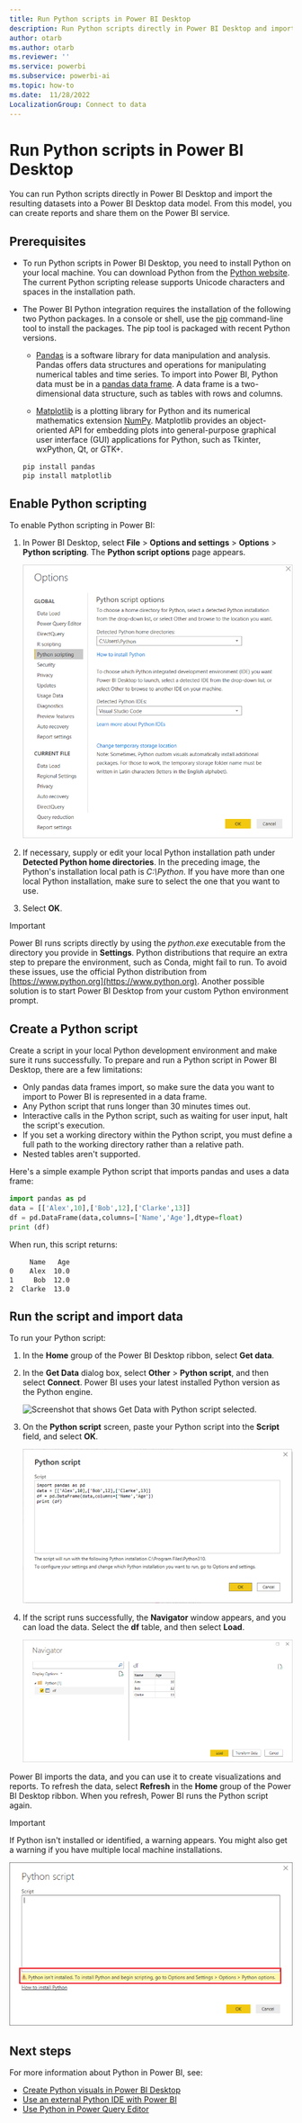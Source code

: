 ```yaml
---
title: Run Python scripts in Power BI Desktop
description: Run Python scripts directly in Power BI Desktop and import the resulting datasets into a Power BI Desktop data model.
author: otarb
ms.author: otarb
ms.reviewer: ''
ms.service: powerbi
ms.subservice: powerbi-ai
ms.topic: how-to
ms.date:  11/28/2022
LocalizationGroup: Connect to data
---
```

# Run Python scripts in Power BI Desktop

You can run Python scripts directly in Power BI Desktop and import the resulting datasets into a Power BI Desktop data model. From this model, you can create reports and share them on the Power BI service.

## Prerequisites

- To run Python scripts in Power BI Desktop, you need to install Python on your local machine. You can download Python from the [Python website](https://www.python.org). The current Python scripting release supports Unicode characters and spaces in the installation path.

- The Power BI Python integration requires the installation of the following two Python packages. In a console or shell, use the [pip](https://pip.pypa.io/en/stable) command-line tool to install the packages. The pip tool is packaged with recent Python versions.

  - [Pandas](https://pandas.pydata.org) is a software library for data manipulation and analysis. Pandas offers data structures and operations for manipulating numerical tables and time series. To import into Power BI, Python data must be in a [pandas data frame](https://www.tutorialspoint.com/python_pandas/python_pandas_dataframe.htm). A data frame is a two-dimensional data structure, such as tables with rows and columns.

  - [Matplotlib](https://matplotlib.org) is a plotting library for Python and its numerical mathematics extension [NumPy](https://www.numpy.org). Matplotlib provides an object-oriented API for embedding plots into general-purpose graphical user interface (GUI) applications for Python, such as Tkinter, wxPython, Qt, or GTK+.

  ```console
  pip install pandas
  pip install matplotlib
  ```

## Enable Python scripting

To enable Python scripting in Power BI:

1. In Power BI Desktop, select **File** > **Options and settings** > **Options** > **Python scripting**. The **Python script options** page appears.

   ![Screenshot that shows the Python script options for Power BI Desktop.](media/desktop-python-scripts/python-scripts-7.png)

1. If necessary, supply or edit your local Python installation path under **Detected Python home directories**. In the preceding image, the Python's installation local path is *C:\\Python*. If you have more than one local Python installation, make sure to select the one that you want to use.

1. Select **OK**.

> [!IMPORTANT]
> Power BI runs scripts directly by using the *python.exe* executable from the directory you provide in **Settings**. Python distributions that require an extra step to prepare the environment, such as Conda, might fail to run. To avoid these issues, use the official Python distribution from [https://www.python.org](https://www.python.org). Another possible solution is to start Power BI Desktop from your custom Python environment prompt.

## Create a Python script

Create a script in your local Python development environment and make sure it runs successfully. To prepare and run a Python script in Power BI Desktop, there are a few limitations:

- Only pandas data frames import, so make sure the data you want to import to Power BI is represented in a data frame.
- Any Python script that runs longer than 30 minutes times out.
- Interactive calls in the Python script, such as waiting for user input, halt the script's execution.
- If you set a working directory within the Python script, you must define a full path to the working directory rather than a relative path.
- Nested tables aren't supported.

Here's a simple example Python script that imports pandas and uses a data frame:

```python
import pandas as pd
data = [['Alex',10],['Bob',12],['Clarke',13]]
df = pd.DataFrame(data,columns=['Name','Age'],dtype=float)
print (df)
```

When run, this script returns:

```output
     Name   Age
0    Alex  10.0
1     Bob  12.0
2  Clarke  13.0
```

## Run the script and import data

To run your Python script:

1. In the **Home** group of the Power BI Desktop ribbon, select **Get data**.

1. In the **Get Data** dialog box, select **Other** > **Python script**, and then select **Connect**. Power BI uses your latest installed Python version as the Python engine.

   ![Screenshot that shows Get Data with Python script selected.](media/desktop-python-scripts/python-scripts-1.png)

1. On the **Python script** screen, paste your Python script into the **Script** field, and select **OK**.

   ![Screenshot that shows pasting the sample Python script into the Python script dialog box.](media/desktop-python-scripts/python-scripts-6.png)

1. If the script runs successfully, the **Navigator** window appears, and you can load the data. Select the **df** table, and then select **Load**.

   ![Screenshot of the Navigator window showing data to load and use.](media/desktop-python-scripts/python-scripts-5.png)
   
Power BI imports the data, and you can use it to create visualizations and reports. To refresh the data, select **Refresh** in the **Home** group of the Power BI Desktop ribbon. When you refresh, Power BI runs the Python script again.

> [!IMPORTANT]
> If Python isn't installed or identified, a warning appears. You might also get a warning if you have multiple local machine installations.
> 
> ![Screenshot of a Warning that Python isn't installed.](media/desktop-python-scripts/python-scripts-3.png)

## Next steps

For more information about Python in Power BI, see:

- [Create Python visuals in Power BI Desktop](desktop-python-visuals.md)
- [Use an external Python IDE with Power BI](desktop-python-ide.md)
- [Use Python in Power Query Editor](desktop-python-in-query-editor.md)

